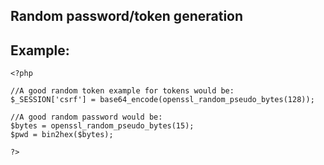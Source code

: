 
Random password/token generation
-------

## Example:



    <?php

	//A good random token example for tokens would be:
	$_SESSION['csrf'] = base64_encode(openssl_random_pseudo_bytes(128));

	//A good random password would be: 
	$bytes = openssl_random_pseudo_bytes(15);
	$pwd = bin2hex($bytes);

	?>


	
